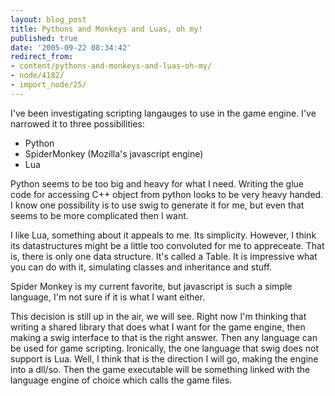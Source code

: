 ```yaml
---
layout: blog_post
title: Pythons and Monkeys and Luas, oh my!
published: true
date: '2005-09-22 08:34:42'
redirect_from:
- content/pythons-and-monkeys-and-luas-oh-my/
- node/4182/
- import_node/25/
---
```


I've been investigating scripting langauges to use in the game engine. I've narrowed it to three possibilities:

-   Python
-   SpiderMonkey (Mozilla's javascript engine)
-   Lua

Python seems to be too big and heavy for what I need. Writing the glue code for accessing C++ object from python looks to be very heavy handed. I know one possibility is to use swig to generate it for me, but even that seems to be more complicated then I want. 

I like Lua, something about it appeals to me. Its simplicity. However, I think its datastructures might be a little too convoluted for me to appreceate. That is, there is only one data structure. It's called a Table. It is impressive what you can do with it, simulating classes and inheritance and stuff. 

Spider Monkey is my current favorite, but javascript is such a simple language, I'm not sure if it is what I want either. 

This decision is still up in the air, we will see. Right now I'm thinking that writing a shared library that does what I want for the game engine, then making a swig interface to that is the right answer. Then any language can be used for game scripting. Ironically, the one language that swig does not support is Lua. Well, I think that is the direction I will go, making the engine into a dll/so. Then the game executable will be something linked with the language engine of choice which calls the game files.
